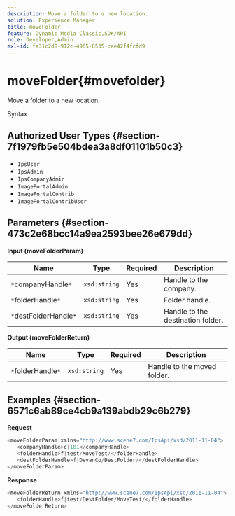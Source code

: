 ```yaml
---
description: Move a folder to a new location.
solution: Experience Manager
title: moveFolder
feature: Dynamic Media Classic,SDK/API
role: Developer,Admin
exl-id: fa31c2d8-912c-4965-8535-cae42f4fcfd9
---
```

# moveFolder{#movefolder}

Move a folder to a new location.

 Syntax 

## Authorized User Types {#section-7f1979fb5e504bdea3a8df01101b50c3}

* `IpsUser` 
* `IpsAdmin` 
* `IpsCompanyAdmin` 
* `ImagePortalAdmin` 
* `ImagePortalContrib` 
* `ImagePortalContribUser`

## Parameters {#section-473c2e68bcc14a9ea2593bee26e679dd}

**Input (moveFolderParam)** 

|  Name  | Type  | Required  | Description  |
|---|---|---|---|
|  `*`companyHandle`*`  | `xsd:string`  | Yes  | Handle to the company.  |
|  `*`folderHandle`*`  | `xsd:string`  | Yes  | Folder handle.  |
|  `*`destFolderHandle`*`  | `xsd:string`  | Yes  | Handle to the destination folder.  |

**Output (moveFolderReturn)** 

|  Name  | Type  | Required  | Description  |
|---|---|---|---|
|  `*`folderHandle`*`  | `xsd:string`  | Yes  | Handle to the moved folder.  |

## Examples {#section-6571c6ab89ce4cb9a139abdb29c6b279}

**Request** 

```java
<moveFolderParam xmlns="http://www.scene7.com/IpsApi/xsd/2011-11-04">
   <companyHandle>c|101</companyHandle>
   <folderHandle>f|test/MoveTest/</folderHandle>
   <destFolderHandle>f|DevanCo/DestFolder/</destFolderHandle>
</moveFolderParam>
```

**Response** 

```java
<moveFolderReturn xmlns="http://www.scene7.com/IpsApi/xsd/2011-11-04">
   <folderHandle>f|test/DestFolder/MoveTest/</folderHandle>
</moveFolderReturn>
```
